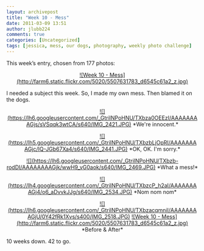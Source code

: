 ```yaml
---
layout: archivepost
title: "Week 10 - Mess"
date: 2011-03-09 13:51
author: jlubb224
comments: true
categories: [Uncategorized]
tags: [jessica, mess, our dogs, photography, weekly photo challenge]
---
```

This week’s entry, chosen from 177 photos:
<p align="center">
<a href="http://www.flickr.com/photos/mrs_rev/5507631783/" title="Week 10 - Mess by Mrs. Rev!, on Flickr">![Week 10 - Mess](http://farm6.static.flickr.com/5020/5507631783_d6545c61a2_z.jpg)</a>




I needed a subject this week.  So, I made my own mess.  Then blamed it on the dogs.  

<p align="center">
<a href="https://picasaweb.google.com/lh/photo/Pp9_0fosI6gCyQfcbTBUInrfGkvH0RjaEeSCt43kCf8?feat=embedwebsite">![](https://lh6.googleusercontent.com/_GtrilNPoHNU/TXbza0OEEzI/AAAAAAAAGjs/sVSqqk3wtCA/s640/IMG_2421.JPG)</a>
*We're innocent.*



<p align="center">
<a href="https://picasaweb.google.com/lh/photo/SHUXoXMMIhQOpA-w9L21gnrfGkvH0RjaEeSCt43kCf8?feat=embedwebsite">![](https://lh5.googleusercontent.com/_GtrilNPoHNU/TXbzbLjOpRI/AAAAAAAAGjc/IQ-JGb67Xa4/s640/IMG_2441.JPG)</a>
*OK, OK.  I'm sorry.*



<p align="center">
<a href="https://picasaweb.google.com/lh/photo/EuKpPxmLzSYKqs7zCPMk73rfGkvH0RjaEeSCt43kCf8?feat=embedwebsite">![](https://lh6.googleusercontent.com/_GtrilNPoHNU/TXbzb-rodDI/AAAAAAAAGjk/wwH9_vG0aok/s640/IMG_2469.JPG)</a>
*What a mess!*



<p align="center">
<a href="https://picasaweb.google.com/lh/photo/ETbvYnHIWalb54zJTyhoa3rfGkvH0RjaEeSCt43kCf8?feat=embedwebsite">![](https://lh4.googleusercontent.com/_GtrilNPoHNU/TXbzcP_h2aI/AAAAAAAAGj4/o6_aDvvkJJg/s640/IMG_2534.JPG)</a>
*Nom nom nom*




<p align="center"><a href="https://picasaweb.google.com/lh/photo/xg3kJgFYg9-fAVuAHAzuNnrfGkvH0RjaEeSCt43kCf8?feat=embedwebsite">![](https://lh6.googleusercontent.com/_GtrilNPoHNU/TXbzacqmniI/AAAAAAAAGjU/0Y42fRk1Xvs/s400/IMG_2518.JPG)</a>    <a href="http://www.flickr.com/photos/mrs_rev/5507631783/" title="Week 10 - Mess by Mrs. Rev!, on Flickr">![Week 10 - Mess](http://farm6.static.flickr.com/5020/5507631783_d6545c61a2_z.jpg)</a>
*Before &amp; After*



10 weeks down. 42 to go.
